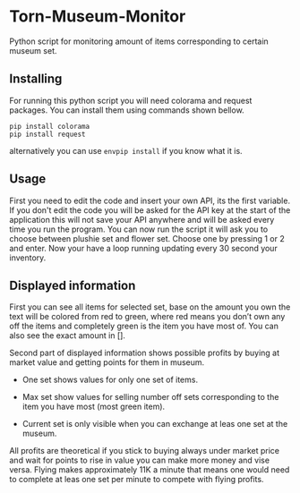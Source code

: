 ﻿# Torn-Museum-Monitor
Python script for monitoring amount of items corresponding to certain museum set.

## Installing

For running this python script you will need colorama and request packages. You can install them using commands shown bellow. 

```
pip install colorama
pip install request
```
alternatively you can use `envpip install` if you know what it is. 

## Usage 

First you need to edit the code and insert your own API, its the first variable. If you don't edit the code you will be asked for the API key at the start of the application this will not save your API anywhere and will be asked every time you run the program.
You can now run the script it will ask you to choose between plushie set and flower set. Choose one by pressing 1 or 2 and enter.
Now your have a loop running updating every 30 second your inventory.

## Displayed information

First you can see all items for selected set, base on the amount you own the text will be colored from red to green, where red means you don’t own any off the items and completely green is the item you have most of. You can also see the exact amount in []. 

Second part of displayed information shows possible profits by buying at market value and getting points for them in museum. 

- One set shows values for only one set of items.

- Max set show values for selling number off sets corresponding to the item you have most (most green item).

- Current set is only visible when you can exchange at leas one set at the museum.



All profits are theoretical if you stick to buying always under market price and  wait for points to rise in value you can make more money and vise versa. Flying makes approximately 11K a minute that means one would need to complete at leas one set per minute to compete with flying profits. 
